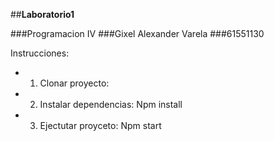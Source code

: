 ##**Laboratorio1**

###Programacion IV
###Gixel Alexander Varela
###61551130

Instrucciones:
* 1. Clonar proyecto:
* 2. Instalar dependencias:
Npm install
* 3. Ejectutar proyceto:
Npm start

